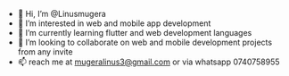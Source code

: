 - 👋 Hi, I’m @Linusmugera
- 👀 I’m interested in web and mobile app development
- 🌱 I’m currently learning flutter and web development languages
- 💞️ I’m looking to collaborate on web and mobile development projects from any invite
- 📫 reach me at mugeralinus3@gmail.com or via whatsapp 0740758955

<!---
Linusmugera/Linusmugera is a ✨ special ✨ repository because its `README.md` (this file) appears on your GitHub profile.
You can click the Preview link to take a look at your changes.
--->
